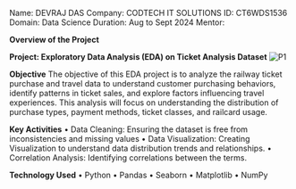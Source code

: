 Name: DEVRAJ DAS
Company: CODTECH IT SOLUTIONS
ID: CT6WDS1536
Domain: Data Science
Duration: Aug to Sept 2024
Mentor: 

**Overview of the Project**

**Project: Exploratory Data Analysis (EDA) on Ticket Analysis Dataset**
![P1](https://github.com/user-attachments/assets/63a683d2-669d-4056-accc-625649e037bb)

**Objective**
The objective of this EDA project is to analyze the railway ticket purchase and travel data to understand customer purchasing behaviors, identify patterns in ticket sales, and explore factors influencing travel experiences. This analysis will focus on understanding the distribution of purchase types, payment methods, ticket classes, and railcard usage. 

**Key Activities**
•	Data Cleaning: Ensuring the dataset is free from inconsistencies and missing values
•	Data Visualization: Creating Visualization to understand data distribution trends and relationships.
•	Correlation Analysis: Identifying correlations between the terms.

**Technology Used**
•	Python
•	Pandas
•	Seaborn
•	Matplotlib
•	NumPy
